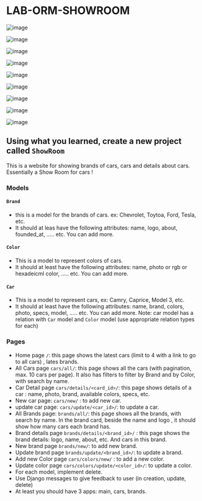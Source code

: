 # LAB-ORM-SHOWROOM

![image](https://github.com/user-attachments/assets/95450e94-dfb6-429f-8889-f932a1d012be)

![image](https://github.com/user-attachments/assets/61d9caf2-d442-4495-a388-1bd225fd2bc3)

![image](https://github.com/user-attachments/assets/396ea60f-dba1-4eb5-920a-8a7ad9192e20)

![image](https://github.com/user-attachments/assets/b8ef1a39-8275-4117-bbb0-c8cf246b56b5)

![image](https://github.com/user-attachments/assets/7590ec8e-d1c2-4d85-92a6-ddc563add8b5)

![image](https://github.com/user-attachments/assets/0a7edddb-3f07-4239-992d-120eb13afe38)

![image](https://github.com/user-attachments/assets/8a41d667-2b2e-4399-9452-43a011db9f6e)

![image](https://github.com/user-attachments/assets/82dfc0f2-3136-43d9-b5b2-b7d83e39b8e3)

![image](https://github.com/user-attachments/assets/a583c3e1-886b-4551-8201-4bb715cf2690)


## Using what you learned, create a new project called `ShowRoom`
This is a website for showing brands of cars, cars and details about cars. Essentially a Show Room for cars !

### Models
#### `Brand`
- this is a model for the brands of cars. ex: Chevrolet, Toytoa, Ford, Tesla, etc.
- It should at leas have the following attributes: name, logo, about, founded_at, ..... etc. You can add more.

#### `Color`
- This is a model to represent colors of cars.
- It should at least have the following attributes: name, photo or rgb or hexadeicml color, ..... etc. You can add more.

#### `Car`
- This is a model to represent cars, ex: Camry, Caprice, Model 3, etc.
- It should at least have the following attributes: name, brand, colors,  photo, specs, model, ..... etc. You can add more.
Note: car model has a relation with `Car` model and `Color` model (use appropriate relation types for each)


### Pages
- Home page `/`: this page shows the latest cars (limit to 4 with a link to go to all cars) , lates brands.
- All Cars page `cars/all/`: this page shows all the cars (with pagination, max. 10 cars per page). It also has filters to filter by Brand and by Color, with search by name.
- Car Detail page `cars/details/<card_id>/`: this page shows details of a car : name, photo, brand, available colors, specs, etc.
- New car page: `cars/new/` : to add new car.
- update car page: `cars/update/<car_id>/`: to update a car.
- All Brands page: `brands/all/`: this page shows all the brands, with search by name. In the brand card, beside the name and logo , it should show how many cars each brand has.
- Brand details page `brands/details/<brand_id>/` : this page shows the brand details: logo, name, about, etc. And cars in this brand.
- New brand page `brands/new/`: to add new brand.
- Update brand page `brands/update/<brand_id>/`: to update a brand.
- Add new Color page `cars/colors/new/` : to add a new color.
- Update color page `cars/colors/update/<color_id>/`: to update a color.
- For each model, implement delete.
- Use Django messages to give feedback to user (in creation, update, delete)
- At least you should have 3 apps: main, cars, brands.
